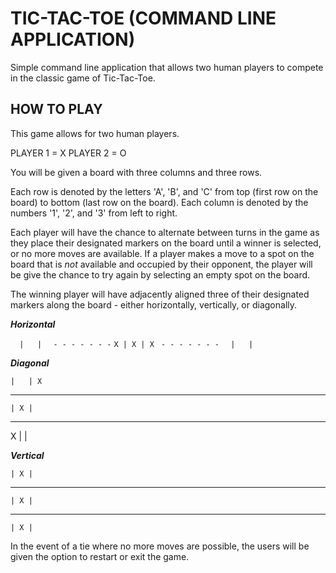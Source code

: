 # TIC-TAC-TOE (COMMAND LINE APPLICATION)

Simple command line application that allows two human players to compete in the classic game of Tic-Tac-Toe.

## HOW TO PLAY

This game allows for two human players.

PLAYER 1 = X
PLAYER 2 = O

You will be given a board with three columns and three rows.

Each row is denoted by the letters 'A', 'B', and 'C' from top (first row on the board) to bottom (last row on the board).
Each column is denoted by the numbers '1', '2', and '3' from left to right.

Each player will have the chance to alternate between turns in the game as they place their designated markers on the board until a winner is selected, or no more moves are available.
If a player makes a move to a spot on the board that is *not* available and occupied by their opponent, the player will be give the chance to try again by selecting an empty spot on the board.

The winning player will have adjacently aligned three of their designated markers along the board - either horizontally, vertically, or diagonally.

***Horizontal***

`   |   |   `
`- - - - - - -`
` X | X | X  `
`- - - - - - -`
`   |   |   ` 

***Diagonal***

    |   | X
- - - - - - -
    | X |    
- - - - - - -
  X |   |

***Vertical***

    | X |
- - - - - - -
    | X |  
- - - - - - -
    | X |

In the event of a tie where no more moves are possible, the users will be given the option to restart or exit the game.

